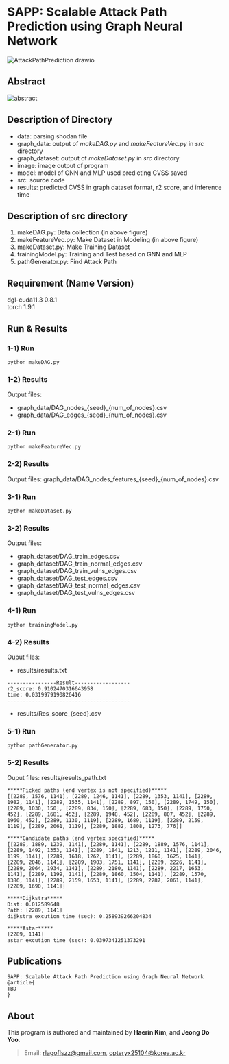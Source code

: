 # SAPP: Scalable Attack Path Prediction using Graph Neural Network
![AttackPathPrediction drawio](https://user-images.githubusercontent.com/44723287/194034358-829e8823-8237-4c91-8120-bbb7db188855.png)

## Abstract 
![abstract](https://user-images.githubusercontent.com/44723287/194035556-f318c2c3-020b-41f2-9c6a-3d0075b7c63e.png)

## Description of Directory
* data: parsing shodan file
* graph_data: output of *makeDAG.py* and *makeFeatureVec.py* in *src* directory
* graph_dataset: output of *makeDataset.py* in *src* directory
* image: image output of program
* model: model of GNN and MLP used predicting CVSS saved
* src: source code
* results: predicted CVSS in graph dataset format, r2 score, and inference time

## Description of src directory  
1) makeDAG.py: Data collection (in above figure)
2) makeFeatureVec.py: Make Dataset in Modeling (in above figure)
3) makeDataset.py: Make Training Dataset 
4) trainingModel.py: Training and Test based on GNN and MLP
5) pathGenerator.py: Find Attack Path

## Requirement (Name                 Version)
dgl-cuda11.3              0.8.1  
torch                        1.9.1  
  
## Run & Results
### 1-1) Run
```python3
python makeDAG.py
```
### 1-2) Results
Output files: 
* graph_data/DAG_nodes_{seed}\_{num_of_nodes}.csv
* graph_data/DAG_edges_{seed}\_{num_of_nodes}.csv

### 2-1) Run
```python3
python makeFeatureVec.py
```
### 2-2) Results
Output files: graph_data/DAG_nodes_features_{seed}\_{num_of_nodes}.csv

### 3-1) Run
```python3
python makeDataset.py
```
### 3-2) Results
Output files:
* graph_dataset/DAG_train_edges.csv
* graph_dataset/DAG_train_normal_edges.csv
* graph_dataset/DAG_train_vulns_edges.csv
* graph_dataset/DAG_test_edges.csv
* graph_dataset/DAG_test_normal_edges.csv
* graph_dataset/DAG_test_vulns_edges.csv

### 4-1) Run
```python3
python trainingModel.py
```
### 4-2) Results
Ouput files: 
* results/results.txt
```
----------------Result------------------
r2_score: 0.9102470316643958
time: 0.0319979190826416
----------------------------------------
```
* results/Res_score_{seed}.csv

### 5-1) Run
```python3
python pathGenerator.py
```
### 5-2) Results
Ouput files: results/results_path.txt
```  
*****Picked paths (end vertex is not specified)*****
[[2289, 1576, 1141], [2289, 1246, 1141], [2289, 1353, 1141], [2289, 1982, 1141], [2289, 1535, 1141], [2289, 897, 150], [2289, 1749, 150], [2289, 1030, 150], [2289, 834, 150], [2289, 683, 150], [2289, 1750, 452], [2289, 1681, 452], [2289, 1948, 452], [2289, 807, 452], [2289, 1960, 452], [2289, 1130, 1119], [2289, 1689, 1119], [2289, 2159, 1119], [2289, 2061, 1119], [2289, 1882, 1808, 1273, 776]]

*****Candidate paths (end vertex specified)*****
[[2289, 1889, 1239, 1141], [2289, 1141], [2289, 1889, 1576, 1141], [2289, 1492, 1353, 1141], [2289, 1841, 1213, 1211, 1141], [2289, 2046, 1199, 1141], [2289, 1618, 1262, 1141], [2289, 1860, 1625, 1141], [2289, 2046, 1141], [2289, 1903, 1751, 1141], [2289, 2226, 1141], [2289, 2064, 1934, 1141], [2289, 2180, 1141], [2289, 2217, 1653, 1141], [2289, 1199, 1141], [2289, 1860, 1504, 1141], [2289, 1570, 1386, 1141], [2289, 2159, 1653, 1141], [2289, 2287, 2061, 1141], [2289, 1690, 1141]]

*****Dijkstra*****
Dist: 0.012589648
Path: [2289, 1141]
dijkstra excution time (sec): 0.258939266204834

*****Astar*****
[2289, 1141]
astar excution time (sec): 0.0397341251373291
```

## Publications
```
SAPP: Scalable Attack Path Prediction using Graph Neural Network
@article{
TBD
}
```

## About
This program is authored and maintained by **Haerin Kim**, and **Jeong Do Yoo**.  
> Email: rlagoflszz@gmail.com, opteryx25104@korea.ac.kr
